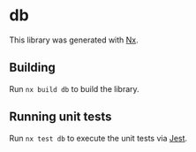 # db

This library was generated with [Nx](https://nx.dev).

## Building

Run `nx build db` to build the library.

## Running unit tests

Run `nx test db` to execute the unit tests via [Jest](https://jestjs.io).
